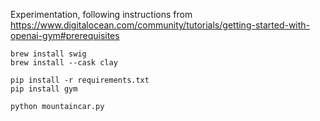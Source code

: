 Experimentation, following instructions from https://www.digitalocean.com/community/tutorials/getting-started-with-openai-gym#prerequisites

```
brew install swig
brew install --cask clay

pip install -r requirements.txt
pip install gym

python mountaincar.py
```